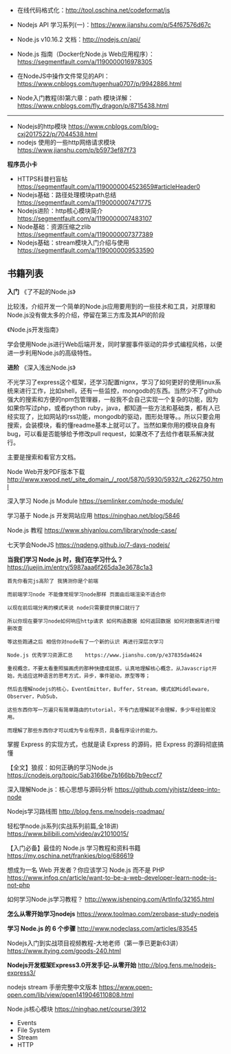 
- 在线代码格式化：http://tool.oschina.net/codeformat/js
- Nodejs API 学习系列(一)：https://www.jianshu.com/p/54f67576d67c
- Node.js v10.16.2 文档：http://nodejs.cn/api/

- Node.js 指南（Docker化Node.js Web应用程序）：https://segmentfault.com/a/1190000016978305
- 在NodeJS中操作文件常见的API：https://www.cnblogs.com/tugenhua0707/p/9942886.html
- Node入门教程(8)第六章：path 模块详解：https://www.cnblogs.com/fly_dragon/p/8715438.html

---
- Nodejs的http模块 https://www.cnblogs.com/blog-cxj2017522/p/7044538.html
- nodejs 使用的一些http网络请求模块    https://www.jianshu.com/p/b5973ef87f73

**程序员小卡**
- HTTPS科普扫盲帖    https://segmentfault.com/a/1190000004523659#articleHeader0
- Nodejs基础：路径处理模块path总结     https://segmentfault.com/a/1190000007471775
- Nodejs进阶：http核心模块简介   https://segmentfault.com/a/1190000007483107
- Node基础：资源压缩之zlib      https://segmentfault.com/a/1190000007377389
- Nodejs基础：stream模块入门介绍与使用      https://segmentfault.com/a/1190000009533590



## 书籍列表

**入门**
《了不起的Node.js》

比较浅，介绍开发一个简单的Node.js应用要用到的一些技术和工具，对原理和Node.js没有做太多的介绍，停留在第三方库及其API的阶段


《Node.js开发指南》

学会使用Node.js进行Web后端开发，同时掌握事件驱动的异步式编程风格，以便进一步利用Node.js的高级特性。

**进阶**
《深入浅出Node.js》



不光学习了express这个框架，还学习配置nignx，学习了如何更好的使用linux系统来进行工作，比如shell，还有一些监控，mongodb的东西。当然少不了github强大的搜索和方便的npm包管理器，一般我不会自己实现一个复杂的功能，因为如果你写过php，或者python ruby，java，都知道一些方法和基础类，都有人已经实现了，比如网站的rss功能，mongodb的驱动，图形处理等。。所以只要会用搜索，会装模块，看的懂readme基本上就可以了。当然如果你用的模块自身有bug，可以看是否能够给予修改pull request，如果改不了去给作者联系解决就行。

主要是搜索和看官方文档。




Node Web开发PDF版本下载  http://www.xwood.net/_site_domain_/_root/5870/5930/5932/t_c262750.html

深入学习 Node.js Module  https://semlinker.com/node-module/


学习基于 Node.js 开发网站应用  https://ninghao.net/blog/5846


Node.js 教程  https://www.shiyanlou.com/library/node-case/

七天学会NodeJS  https://nqdeng.github.io/7-days-nodejs/

**当我们学习 Node.js 时，我们在学习什么？**    https://juejin.im/entry/5987aaa6f265da3e3678c1a3


```
首先你看完js高阶了 我猜测你是个前端

而前端学习node 不能像常规学习node那样 页面由后端渲染不适合你

以现在前后端分离的模式来说 node只需要提供接口就行了

所以你现在要学习node如何响应http请求 如何构造数据 如何返回数据 如何对数据库进行增删改查

等这些跑通之后 相信你对node有了一个新的认识 再进行深层次学习
```

```
Node.js 优秀学习资源汇总    https://www.jianshu.com/p/e37835da4624

重视概念，不要太看重照猫画虎的那种快捷成就感，认真地理解核心概念，从Javascript开始，先适应这种语言的思考方式，异步，事件驱动，原型等等；

然后去理解nodejs的核心，EventEmitter，Buffer，Stream，模式如Middleware，Observer，PubSub，

这些东西你写一万遍只有简单路由的tutorial，不专门去理解就不会理解，多少年经验都没用。

而理解了那些东西你才可以成为专业程序员，具备程序设计的能力。
```

掌握 Express 的实现方式，也就是读 Express 的源码，把 Express 的源码彻底搞懂

【全文】狼叔：如何正确的学习Node.js   https://cnodejs.org/topic/5ab3166be7b166bb7b9eccf7

深入理解Node.js：核心思想与源码分析   https://github.com/yjhjstz/deep-into-node


Nodejs学习路线图     http://blog.fens.me/nodejs-roadmap/

轻松学node.js系列(实战系列前篇,全18讲)   https://www.bilibili.com/video/av21010015/

【入门必备】最佳的 Node.js 学习教程和资料书籍     https://my.oschina.net/frankies/blog/686619


想成为一名 Web 开发者？你应该学习 Node.js 而不是 PHP     https://www.infoq.cn/article/want-to-be-a-web-developer-learn-node-js-not-php

如何学习Node.js学习教程？    http://www.ishenping.com/ArtInfo/32165.html


**怎么从零开始学习nodejs**  https://www.toolmao.com/zerobase-study-nodejs


**学习 Node.js 的 6 个步骤**     http://www.nodeclass.com/articles/83545 


Nodejs入门到实战项目视频教程-大地老师（第一季已更新63讲）  https://www.itying.com/goods-240.html 


**Nodejs开发框架Express3.0开发手记–从零开始**   http://blog.fens.me/nodejs-express3/

nodejs stream 手册完整中文版本  https://www.open-open.com/lib/view/open1419046110808.html



Node.js核心模块 https://ninghao.net/course/3912
- Events
- File System
- Stream
- HTTP 






